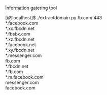 İnformation gatering tool

[i@localhost]$ ./extractdomain.py fb.com 443 <br>
*.facebook.com <br> 
*.xx.fbcdn.net <br>
*.fbsbx.com <br>
*.xz.fbcdn.net <br>
*.facebook.net <br>
*.xy.fbcdn.net <br>
*.messenger.com <br>
fb.com <br>
*.fbcdn.net <br>
*.fb.com <br>
*.m.facebook.com <br>
messenger.com <br>
facebook.com <br>


